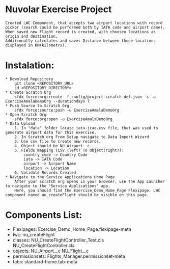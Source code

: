 # Nuvolar Exercise Project

    Created LWC Component, that accepts two airport locations with record picker (search could be performed both by IATA code and airport name).
    When saved new Flight record is created, with choosen locations as origin and destination. 
    Additionally calculates and saves Distance between those locations displayed in KM(kilometrs).

# Instalation:

    * Download Repository
        git clone <REPOSITORY_URL>
        cd <REPOSITORY_DIRECTORY>
    * Create Scratch Org
        sfdx force:org:create -f config/project-scratch-def.json -s -a ExerciseAmalaDemoOrg --durationdays 7
    * Push Source to Scratch Org
        sfdx force:source:push -u ExerciseAmalaDemoOrg
    * Open Scratch Org
        sfdx force:org:open -u ExerciseAmalaDemoOrg
    * Data Upload 
        1. In "data" folder locate iata-icao.csv file, that was used to generate airport data for this exercise.
        2. In Scratch org From Setup navigate to Data Import Wizard
        3. Use csv file to create new records.
        4. Object should be NU_Airport__c.
        5. Fields mapping (CSV (left) To Object(right)):
            country_code -> Country Code
            iata -> IATA Code
            airport -> Airport Name
            location -> Location
        6. Validate Records Created
    * Navigate to the Service Applications Home Page
        After your scratch org opens in your browser, use the App Launcher to navigate to the "Service Applications" app. 
        Here, you should find the Exercise_Demo_Home_Page Flexipage. LWC component named nu_createFlight should be visible on this page.
        

# Components List:

 * Flexipages:
    Exercise_Demo_Home_Page.flexipage-meta
 * lwc:
    nu_createFlight
 * classes:
    NU_CreateFlightController_Test.cls
    NU_CreateFlightController.cls
 * objects: 
    NU_Airport__c
    NU_Flight__c
 * permissionsets:
    Flights_Manager.permissionset-meta
 * tabs:
    standard-home.tab-meta